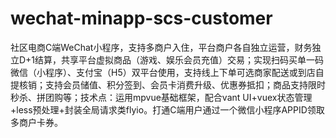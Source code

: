 # wechat-minapp-scs-customer
社区电商C端WeChat小程序，支持多商户入住，平台商户各自独立运营，财务独立D+1结算，共享平台虚拟商品（游戏、娱乐会员充值）交易；实现扫码买单一码微信（小程序）、支付宝（H5）双平台使用，支持线上下单可选商家配送或到店自提核销；支持会员储值、积分签到、会员卡消费升级、优惠券抵扣；商品支持限时秒杀、拼团购等；技术点：运用mpvue基础框架，配合vant UI+vuex状态管理+less预处理+封装全局请求类flyio。打通C端用户通过一个微信小程序APPID领取多商户卡券。
